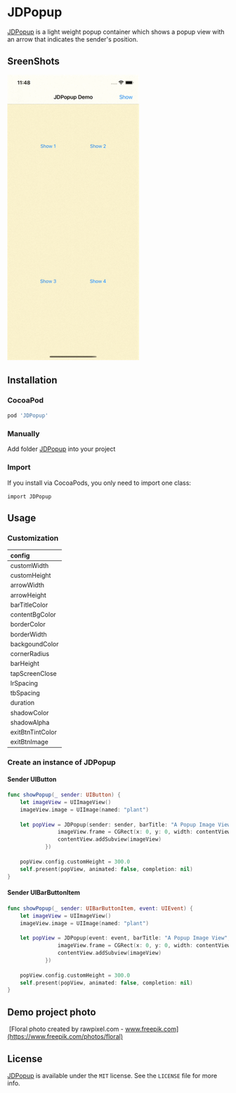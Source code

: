 # JDPopup
[JDPopup](https://github.com/jdleung/JDPopup) is a light weight  popup container which shows a popup view with an arrow that indicates the sender's position.

## SreenShots

<img src="Screenshots/ss_1.gif" width="300" />

## Installation


### CocoaPod

```ruby
pod 'JDPopup'
```

### Manually

Add folder [JDPopup](https://github.com/jdleung/JDPopup/tree/main/JDPopup) into your project

### Import

If you install via CocoaPods, you only need to import one class:

```
import JDPopup
```

## Usage

### Customization


| config |
| :------ |
| customWidth |
| customHeight |
| arrowWidth |
| arrowHeight |
| barTitleColor |
| contentBgColor |
| borderColor |
| borderWidth |
| backgoundColor |
| cornerRadius |
| barHeight |
| tapScreenClose |
| lrSpacing |
| tbSpacing |
| duration |
| shadowColor |
| shadowAlpha |
| exitBtnTintColor |
| exitBtnImage |

### Create an instance of JDPopup

#### Sender UIButton

```swift
func showPopup(_ sender: UIButton) {  
    let imageView = UIImageView()
    imageView.image = UIImage(named: "plant")
  
    let popView = JDPopup(sender: sender, barTitle: "A Popup Image View", contentViewAdapter: { contentView in
                imageView.frame = CGRect(x: 0, y: 0, width: contentView.frame.width, height: contentView.frame.height)
                contentView.addSubview(imageView)
            })
  
    popView.config.customHeight = 300.0
    self.present(popView, animated: false, completion: nil)
}
```

#### Sender UIBarButtonItem

```swift
func showPopup(_ sender: UIBarButtonItem, event: UIEvent) {
    let imageView = UIImageView()
    imageView.image = UIImage(named: "plant")
  
    let popView = JDPopup(event: event, barTitle: "A Popup Image View", contentViewAdapter: { contentView in
                imageView.frame = CGRect(x: 0, y: 0, width: contentView.frame.width, height: contentView.frame.height)
                contentView.addSubview(imageView)
            })
  
    popView.config.customHeight = 300.0
    self.present(popView, animated: false, completion: nil)
}
```

## Demo project photo

 [Floral photo created by rawpixel.com - www.freepik.com](https://www.freepik.com/photos/floral)

## License

[JDPopup](https://github.com/jdleung/JDPopup) is available under the `MIT` license. See the `LICENSE` file for more info.
